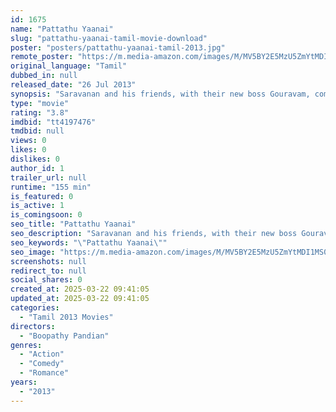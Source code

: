 ```yaml
---
id: 1675
name: "Pattathu Yaanai"
slug: "pattathu-yaanai-tamil-movie-download"
poster: "posters/pattathu-yaanai-tamil-2013.jpg"
remote_poster: "https://m.media-amazon.com/images/M/MV5BY2E5MzU5ZmYtMDI1MS00NWVjLWI4MTEtYjYxYzE4ZTQ5N2Q1XkEyXkFqcGc@._V1_SX300.jpg"
original_language: "Tamil"
dubbed_in: null
released_date: "26 Jul 2013"
synopsis: "Saravanan and his friends, with their new boss Gouravam, come to Trichy to set up a new restaurant. Their plans get messed up when Saravanan falls for Aishwarya, who is also pursued by a gangster."
type: "movie"
rating: "3.8"
imdbid: "tt4197476"
tmdbid: null
views: 0
likes: 0
dislikes: 0
author_id: 1
trailer_url: null
runtime: "155 min"
is_featured: 0
is_active: 1
is_comingsoon: 0
seo_title: "Pattathu Yaanai"
seo_description: "Saravanan and his friends, with their new boss Gouravam, come to Trichy to set up a new restaurant. Their plans get messed up when Saravanan falls for Aishwarya, who is also pursued by a gangster."
seo_keywords: "\"Pattathu Yaanai\""
seo_image: "https://m.media-amazon.com/images/M/MV5BY2E5MzU5ZmYtMDI1MS00NWVjLWI4MTEtYjYxYzE4ZTQ5N2Q1XkEyXkFqcGc@._V1_SX300.jpg"
screenshots: null
redirect_to: null
social_shares: 0
created_at: 2025-03-22 09:41:05
updated_at: 2025-03-22 09:41:05
categories:
  - "Tamil 2013 Movies"
directors:
  - "Boopathy Pandian"
genres:
  - "Action"
  - "Comedy"
  - "Romance"
years:
  - "2013"
---
```


